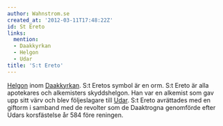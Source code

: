 ```yaml
---
author: Wahnstrom.se
created_at: '2012-03-11T17:48:22Z'
id: St Ereto
links:
  mention:
  - Daakkyrkan
  - Helgon
  - Udar
title: 'S:t Ereto'
---
```


[Helgon] inom [Daakkyrkan]. S:t Eretos symbol är en orm. S:t Ereto är alla apotekares och
alkemisters skyddshelgon. Han var en alkemist som gav upp sitt värv och blev följeslagare till
[Udar]. S:t Ereto avrättades med en giftorm i samband med de revolter som de Daaktrogna genomförde
efter Udars korsfästelse år 584 före reningen.

  [Helgon]: Helgon
  [Daakkyrkan]: Daakkyrkan
  [Udar]: Udar